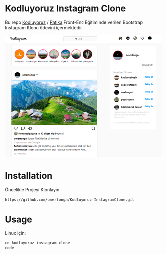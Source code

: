 # Kodluyoruz Instagram Clone

Bu repo [Kodluyoruz](https://www.kodluyoruz.org) / [Patika](https://www.patika.dev) Front-End Eğitiminde verilen Bootstrap Instagram Klonu ödevini içermektedir 

![Image](https://github.com/omertonga/Kodluyoruz-InstagramClone/blob/main/assets/screenshot.png)

# Installation

Öncelikle Projeyi Klonlayın

`https://github.com/omertonga/Kodluyoruz-InstagramClone.git`

# Usage
Linux için: 
```
cd kodluyoruz-instagram-clone
code
```

